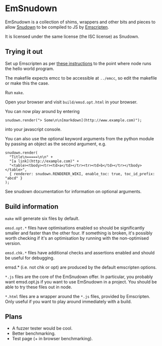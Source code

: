 EmSnudown
=========

EmSnudown is a collection of shims, wrappers and other bits and pieces to allow
[Snudown](http://github.com/reddit/snudown) to be compiled to JS by
[Emscripten](https://github.com/kripken/emscripten).

It is licensed under the same license (the ISC license) as Snudown.

Trying it out
-------------

Set up Emscripten as per
[these instructions](https://github.com/kripken/emscripten/wiki/Tutorial) to
the point where node runs the hello world program.

The makefile expects emcc to be accessible at `../emcc`, so edit the makefile or
make this the case.

Run `make`.

Open your browser and visit `build/emsd.opt.html` in your browser.

You can now play around by entering
```
snudown.render("> Some\n\n[markdown](http://www.example.com)");
```
into your javascript console.

You can also use the optional keyword arguments from the python module by
passing an object as the second argument, e.g.
```
snudown.render(
  "Title\n=====\n\n" +
  "[a link](http://example.com)" +
  "<table><tbody><tr><td>a</td></tr><tr><td>b</td></tr></tbody></table>",
  { renderer: snudown.RENDERER_WIKI, enable_toc: true, toc_id_prefix: "abcd" }
);
```

See snudown documentation for information on optional arguments.

Build information
-----------------

`make` will generate six files by default.

`emsd.opt.*` files have optimisations
enabled so should be significantly smaller and faster than the other four. If
something is broken, it's possibly worth checking if it's an optimisation by
running with the non-optimised version.

`emsd.chk.*` files have additional checks and assertions enabled and should
be useful for debugging.

emsd.* (i.e. not chk or opt) are produced by the default emscripten options.

`*.js` files are the core of the EmSnudown offer. In particular, you probably
want emsd.opt.js if you want to use EmSnudown in a project.
You should be able to try these files out in node.

`*.html` files are a wrapper around the `*.js` files, provided by Emscripten.
Only useful if you want to play around immediately with a build.

Plans
-----

 - A fuzzer tester would be cool.
 - Better benchmarking.
 - Test page (+ in browser benchmarking).
